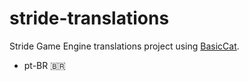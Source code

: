# stride-translations
Stride Game Engine translations project using [BasicCat](https://github.com/xulihang/BasicCAT).
- pt-BR 🇧🇷
